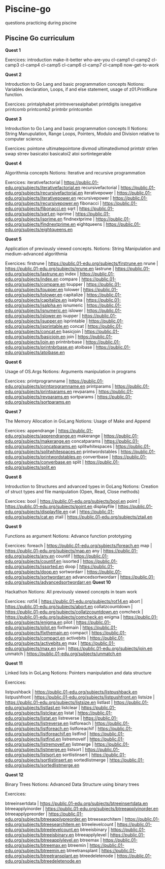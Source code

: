 # Piscine-go

questions practicing during piscine

## Piscine Go curriculum

**Quest 1**

Exercices:
introduction 
make-it-better
who-are-you
cl-camp1 
cl-camp2 
cl-camp3
cl-camp4 
cl-camp5 
cl-camp6 
cl-camp7 
cl-camp8 
now-get-to-work

**Quest 2**

Introduction to Go Lang and basic programmation concepts
Notions: Variables declaration, Loops, if and else statement, usage of z01.PrintRune function.

Exercices:
printalphabet
printreversealphabet
printdigits 
isnegative
printcomb
printcomb2 
printnbr
printcombn 

**Quest 3**

Introduction to Go Lang and basic programmation concepts II
Notions: String Manupulation, Range Loops, Pointers, Modulo and Division relative to computer science.

Exercices:
pointone 
ultimatepointone
divmod
ultimatedivmod
printstr 
strlen 
swap 
strrev
basicatoi 
basicatoi2
atoi 
sortintegerable 

**Quest 4**

Algorithmia concepts
Notions: Iterative and recursive programmation

Exercices:
iterativefactorial | https://public.01-edu.org/subjects/iterativefactorial.en
recursivefactorial | https://public.01-edu.org/subjects/recursivefactorial.en
iterativepower | https://public.01-edu.org/subjects/iterativepower.en
recursivepower | https://public.01-edu.org/subjects/recursivepower.en
fibonacci | https://public.01-edu.org/subjects/fibonacci.en
sqrt | https://public.01-edu.org/subjects/sqrt.en
isprime | https://public.01-edu.org/subjects/isprime.en
findnextprime | https://public.01-edu.org/subjects/findnextprime.en
eightqueens | https://public.01-edu.org/subjects/eightqueens.en

**Quest 5**

Application of previously viewed concepts.
Notions: String Manipulation and medium-advanced algorithmia

Exercices:
firstrune | https://public.01-edu.org/subjects/firstrune.en
nrune | https://public.01-edu.org/subjects/nrune.en
lastrune | https://public.01-edu.org/subjects/lastrune.en
index | https://public.01-edu.org/subjects/index.en
compare | https://public.01-edu.org/subjects/compare.en
toupper | https://public.01-edu.org/subjects/toupper.en
tolower | https://public.01-edu.org/subjects/tolower.en
capitalize | https://public.01-edu.org/subjects/capitalize.en
isalpha | https://public.01-edu.org/subjects/isalpha.en
isnumeric | https://public.01-edu.org/subjects/isnumeric.en
islower | https://public.01-edu.org/subjects/islower.en
isupper | https://public.01-edu.org/subjects/isupper.en
isprintable | https://public.01-edu.org/subjects/isprintable.en
concat | https://public.01-edu.org/subjects/concat.en
basicjoin | https://public.01-edu.org/subjects/basicjoin.en
join | https://public.01-edu.org/subjects/join.en
printnbrbase | https://public.01-edu.org/subjects/printnbrbase.en
atoibase | https://public.01-edu.org/subjects/atoibase.en

**Quest 6**

Usage of OS.Args
Notions: Arguments manipulation in programs

Exercices:
printprogramname | https://public.01-edu.org/subjects/printprogramname.en
printparams | https://public.01-edu.org/subjects/printparams.en
revparams | https://public.01-edu.org/subjects/revparams.en
sortparams | https://public.01-edu.org/subjects/sortparams.en

**Quest 7**

The Memory Allocation in GoLang
Notions: Usage of Make and Append

Exercices:
appendrange | https://public.01-edu.org/subjects/apprendrange.en
makerange | https://public.01-edu.org/subjects/makerange.en
concatparams | https://public.01-edu.org/subjects/concatparams.en
splitwhitespaces | https://public.01-edu.org/subjects/splitwhitespaces.en
printwordstables | https://public.01-edu.org/subjects/printwordstables.en
convertbase | https://public.01-edu.org/subjects/converbase.en
split | https://public.01-edu.org/subjects/split.en

**Quest 8**

Introduction to Structures and advanced types in GoLang
Notions: Creation of struct types and file manipulation (Open, Read, Close methods)

Exercices:
bool | https://public.01-edu.org/subjects/bool.en
point | https://public.01-edu.org/subjects/point.en
displayfile | https://public.01-edu.org/subjects/displayfile.en
cat | https://public.01-edu.org/subjects/cat.en
ztail | https://public.01-edu.org/subjects/ztail.en

**Quest 9**

Functions as argument
Notions: Advance function prototyping

Exercices:
foreach | https://public.01-edu.org/subjects/foreach.en
map | https://public.01-edu.org/subjects/map.en
any | https://public.01-edu.org/subjects/any.en
countif | https://public.01-edu.org/subjects/countif.en
issorted | https://public.01-edu.org/subjects/issorted.en
doop | https://public.01-edu.org/subjects/doop.en
sortwordarr | https://public.01-edu.org/subjects/sortwordarr.en
advancedsortwordarr | https://public.01-edu.org/subjects/advancedsortwordarr.en
**Quest 10**

Hackathon
Notions: All previously viewed concepts in team work

Exercices:
rot14 | https://public.01-edu.org/subjects/rot14.en
abort | https://public.01-edu.org/subjects/abort.en
collatzcountdown | https://public.01-edu.org/subjects/collatzcountdown.en
comcheck | https://public.01-edu.org/subjects/comcheck.en
enigma | https://public.01-edu.org/subjects/enigma.en
pilot | https://public.01-edu.org/subjects/pilot.en
fixthemain | https://public.01-edu.org/subjects/fixthemain.en
compact | https://public.01-edu.org/subjects/compact.en
activebits | https://public.01-edu.org/subjects/activebits.en
max | https://public.01-edu.org/subjects/max.en
join | https://public.01-edu.org/subjects/join.en
unmatch | https://public.01-edu.org/subjects/unmatch.en

**Quest 11**

Linked lists in GoLang
Notions: Pointers manipulation and data structure

Exercices:

listpushback | https://public.01-edu.org/subjects/listpushback.en
listpushfront | https://public.01-edu.org/subjects/listpushfront.en
listsize | https://public.01-edu.org/subjects/listsize.en
listlast | https://public.01-edu.org/subjects/listlast.en
listclear | https://public.01-edu.org/subjects/listclear.en
listat | https://public.01-edu.org/subjects/listat.en
listreverse | https://public.01-edu.org/subjects/listreverse.en
listforeach | https://public.01-edu.org/subjects/listforeach.en
listforeachif | https://public.01-edu.org/subjects/listforeachif.en
listfind | https://public.01-edu.org/subjects/listfind.en
listremoveif | https://public.01-edu.org/subjects/listremoveif.en
listmerge | https://public.01-edu.org/subjects/listmerge.en
listsort | https://public.01-edu.org/subjects/listsort.en
sortlistinsert | https://public.01-edu.org/subjects/sortlistinsert.en
sortedlistmerge | https://public.01-edu.org/subjects/sortedlistmerge.en

**Quest 12**

Binary Trees
Notions: Advanced Data Structure using binary trees

Exercices:

btreeinsertdata | https://public.01-edu.org/subjects/btreeinsertdata.en
btreeapplyinorder | https://public.01-edu.org/subjects/btreeapplyinorder.en
btreeapplypreorder | https://public.01-edu.org/subjects/btreeapplypreorder.en
btreesearchitem | https://public.01-edu.org/subjects/btreesearchitem.en
btreelevelcount | https://public.01-edu.org/subjects/btreelevelcount.en
btreeisbinary | https://public.01-edu.org/subjects/btreeisbinary.en
btreeapplylevel | https://public.01-edu.org/subjects/btreeapplylevel.en
btreemax | https://public.01-edu.org/subjects/btreemax.en
btreemin | https://public.01-edu.org/subjects/btreemin.en
btreetransplant | https://public.01-edu.org/subjects/btreetransplant.en
btreedeletenode | https://public.01-edu.org/subjects/btreedeletenode.en